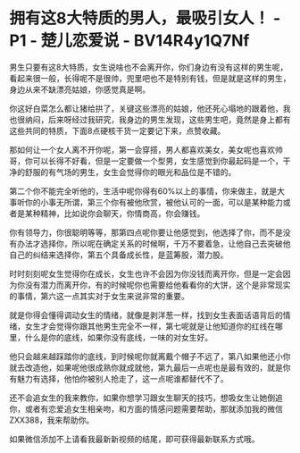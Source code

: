 # 拥有这8大特质的男人，最吸引女人！ - P1 - 楚儿恋爱说 - BV14R4y1Q7Nf

男生只要有这8大特质，女生说啥也不会离开你，你们身边有没有这样的男生呢，看起来很一般，长得呢不是很帅，兜里吧也不是特别有钱，但是就是这样的男生，身边从来不缺漂亮姑娘，你感觉真是啊。

你这好白菜怎么都让猪给拱了，关键这些漂亮的姑娘，他还死心塌地的跟着他，我也很纳闷，后来呀经过我研究，我身边的男生发现，这些男生吧，竟然是身上都有这些共同的特质，下面8点硬核干货一定要记下来，点赞收藏。

那如何让一个女人离不开你呢，第一会穿搭，男人都喜欢美女，美女呢也喜欢帅哥，你可以长得不好看，但是一定要做一个型男，女生感觉到你最起码是一个，干净的舒服的有气场的男生，女生会觉得你的眼光和品位是不错的。

第二个你不能完全听他的，生活中呢你得有60%以上的事情，你来做主，就是大事听你的小事无所谓，第三个你有被他欣赏，被他认可的一面，可以是某种能力或者是某种精神，比如说你会聊天，你情商高，你会赚钱。

你有领导力，你很聪明等等，那第四点呢你要让他感觉到，他选择了你，而不是没有办法才选择你，所以呢在确定关系的时候啊，千万不要着急，让他自己去突破他自己的纠结来选择你，第五个具备成长性，是蓝筹股，潜力股。

时时刻刻呢女生觉得你在成长，女生也许不会因为你没钱而离开你，但是一定会因为你没有潜力而离开你，有的时候呢你也需要给他看看你的大饼，这个是非常现实的事情，第六这一点其实对于女生来说非常的重要。

就是你得会懂得调动女生的情绪，就像是剥洋葱一样，找到女生表面话语背后的情绪，女生才会觉得你跟其他男生完全不一样，第七呢就是让他知道你的红线在哪里，什么是你的底线，如果你没有底线，一味的对女生好。

他只会越来越踩踏你的底线，到时候呢你就离戴个帽子不远了，第八如果他还小你就去改造他，如果呢他很成熟你就成就他，第九最后一点呢也是最有效的，就是你有魅力有选择，他怕你被别人抢走了，这一点呢谁都替代不了。

还不会追女生的我来教你，如果你想学习跟女生聊天的技巧，想吸女生让她倒追你，或者有恋爱追女生相亲吻，和方面的情感问题需要帮助，那就添加我的微信ZXX388，我来帮助你。

如果微信添加不上请看我最新新视频的结尾，即可获得最新联系方式哦。